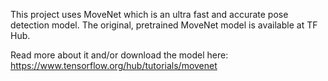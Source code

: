 This project uses MoveNet which is an ultra fast and accurate pose detection model. The original, pretrained MoveNet model is available at TF Hub.

Read more about it and/or download the model here:
https://www.tensorflow.org/hub/tutorials/movenet
